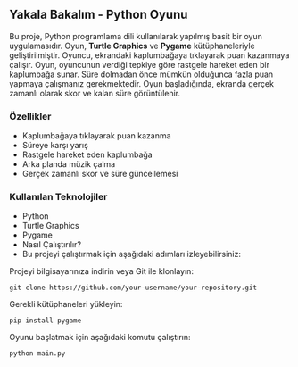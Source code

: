 ## Yakala Bakalım - Python Oyunu
Bu proje, Python programlama dili kullanılarak yapılmış basit bir oyun uygulamasıdır. Oyun, **Turtle Graphics** ve **Pygame** kütüphaneleriyle geliştirilmiştir. Oyuncu, ekrandaki kaplumbağaya tıklayarak puan kazanmaya çalışır. Oyun, oyuncunun verdiği tepkiye göre rastgele hareket eden bir kaplumbağa sunar. Süre dolmadan önce mümkün olduğunca fazla puan yapmaya çalışmanız gerekmektedir. Oyun başladığında, ekranda gerçek zamanlı olarak skor ve kalan süre görüntülenir.

### Özellikler
- Kaplumbağaya tıklayarak puan kazanma
- Süreye karşı yarış
- Rastgele hareket eden kaplumbağa
- Arka planda müzik çalma
- Gerçek zamanlı skor ve süre güncellemesi

### Kullanılan Teknolojiler
- Python
- Turtle Graphics
- Pygame
- Nasıl Çalıştırılır?
- Bu projeyi çalıştırmak için aşağıdaki adımları izleyebilirsiniz:

Projeyi bilgisayarınıza indirin veya Git ile klonlayın:

```
git clone https://github.com/your-username/your-repository.git
```

Gerekli kütüphaneleri yükleyin:

```
pip install pygame
```

Oyunu başlatmak için aşağıdaki komutu çalıştırın:

```
python main.py
```
